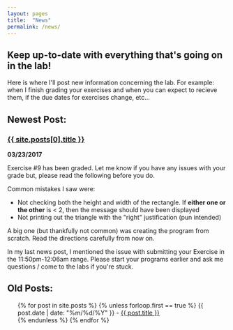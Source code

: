 ```yaml
---
layout: pages
title:  "News"
permalink: /news/
---
```


## Keep up-to-date with everything that's going on in the lab!

Here is where I'll post new information concerning the lab. For example: when I finish grading your exercises and when you can expect to recieve them, if the due dates for exercises change, etc...

## Newest Post:

### <a href="/cs135{{ site.posts[0].url }}">{{ site.posts[0].title }}</a>
**03/23/2017**

Exercise #9 has been graded. Let me know if you have any issues with your grade but, please read the following before you do.

Common mistakes I saw were:

- Not checking both the height and width of the rectangle. If **either one or the other** is < 2, then the message should have been displayed
- Not printing out the triangle with the "right" justification (pun intended)

A big one (but thankfully not common) was creating the program from scratch. Read the directions carefully from now on.

In my last news post, I mentioned the issue with submitting your Exercise in the 11:50pm-12:06am range.
Please start your programs earlier and ask me questions / come to the labs if you're stuck.

## Old Posts:

<ul>
  {% for post in site.posts %}
    {% unless forloop.first == true %}
      {{ post.date | date: "%m/%d/%Y" }} - <a href="/cs135{{ post.url }}">{{ post.title }}</a>
      <br>
    {% endunless %}
  {% endfor %}
</ul>
